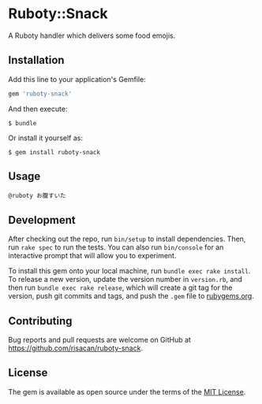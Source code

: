 # Ruboty::Snack

A Ruboty handler which delivers some food emojis.

## Installation

Add this line to your application's Gemfile:

```ruby
gem 'ruboty-snack'
```

And then execute:

    $ bundle

Or install it yourself as:

    $ gem install ruboty-snack

## Usage

`@ruboty お腹すいた`

## Development

After checking out the repo, run `bin/setup` to install dependencies. Then, run `rake spec` to run the tests. You can also run `bin/console` for an interactive prompt that will allow you to experiment.

To install this gem onto your local machine, run `bundle exec rake install`. To release a new version, update the version number in `version.rb`, and then run `bundle exec rake release`, which will create a git tag for the version, push git commits and tags, and push the `.gem` file to [rubygems.org](https://rubygems.org).

## Contributing

Bug reports and pull requests are welcome on GitHub at https://github.com/risacan/ruboty-snack.


## License

The gem is available as open source under the terms of the [MIT License](http://opensource.org/licenses/MIT).

